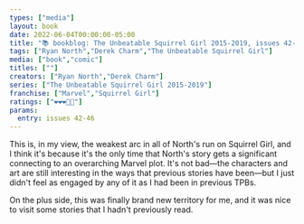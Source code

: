 ```yaml
---
types: ["media"]
layout: book
date: 2022-06-04T00:00:00-05:00
title: "📚 bookblog: The Unbeatable Squirrel Girl 2015-2019, issues 42-46 (❤️❤️❤️🖤🖤)"
tags: ["Ryan North","Derek Charm","The Unbeatable Squirrel Girl"]
media: ["book","comic"]
titles: [""]
creators: ["Ryan North","Derek Charm"]
series: ["The Unbeatable Squirrel Girl 2015-2019"]
franchise: ["Marvel","Squirrel Girl"]
ratings: ["❤️❤️❤️🖤🖤"]
params:
  entry: issues 42-46
---
```


This is, in my view, the weakest arc in all of North's run on Squirrel Girl, and I think it's because it's the only time that North's story gets a significant connecting to an overarching Marvel plot. It's not bad—the characters and art are still interesting in the ways that previous stories have been—but I just didn't feel as engaged by any of it as I had been in previous TPBs.

On the plus side, this was finally brand new territory for me, and it was nice to visit some stories that I hadn't previously read.